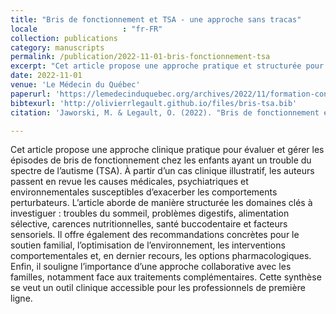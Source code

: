 ```yaml
---
title: "Bris de fonctionnement et TSA - une approche sans tracas"
locale                   : "fr-FR"
collection: publications
category: manuscripts
permalink: /publication/2022-11-01-bris-fonctionnement-tsa
excerpt: "Cet article propose une approche pratique et structurée pour l’évaluation et la gestion des comportements perturbateurs chez les enfants autistes, en tenant compte des facteurs médicaux, environnementaux et sensoriels."
date: 2022-11-01
venue: 'Le Médecin du Québec'
paperurl: 'https://lemedecinduquebec.org/archives/2022/11/formation-continue/3-bris-de-fonctionnement-et-tsa-une-approche-sans-tracas/'
bibtexurl: 'http://olivierrlegault.github.io/files/bris-tsa.bib'
citation: 'Jaworski, M. & Legault, O. (2022). "Bris de fonctionnement et TSA – une approche sans tracas." <i>Le Médecin du Québec</i>, 57(11).'

---
```

Cet article propose une approche clinique pratique pour évaluer et gérer les épisodes de bris de fonctionnement chez les enfants ayant un trouble du spectre de l’autisme (TSA). À partir d’un cas clinique illustratif, les auteurs passent en revue les causes médicales, psychiatriques et environnementales susceptibles d’exacerber les comportements perturbateurs. L’article aborde de manière structurée les domaines clés à investiguer : troubles du sommeil, problèmes digestifs, alimentation sélective, carences nutritionnelles, santé buccodentaire et facteurs sensoriels. Il offre également des recommandations concrètes pour le soutien familial, l’optimisation de l’environnement, les interventions comportementales et, en dernier recours, les options pharmacologiques. Enfin, il souligne l’importance d’une approche collaborative avec les familles, notamment face aux traitements complémentaires. Cette synthèse se veut un outil clinique accessible pour les professionnels de première ligne.

